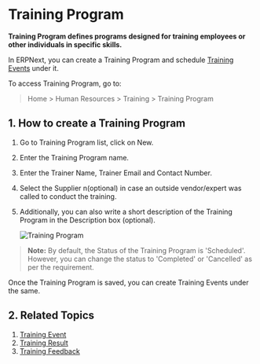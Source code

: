 <!-- add-breadcrumbs -->
# Training Program

**Training Program defines programs designed for training employees or other individuals in specific skills.** 

In ERPNext, you can create a Training Program and schedule [Training Events](/docs/user/manual/en/human-resources/training-event) under it. 

To access Training Program, go to:

> Home > Human Resources > Training > Training Program


## 1. How to create a Training Program

1. Go to Training Program list, click on New.
1. Enter the Training Program name.
1. Enter the Trainer Name, Trainer Email and Contact Number.
1. Select the Supplier n(optional) in case an outside vendor/expert was called to conduct the training.
1. Additionally, you can also write a short description of the Training Program in the Description box (optional).

    <img class="screenshot" alt="Training Program" src="{{docs_base_url}}/assets/img/human-resources/training-program.png">

> **Note:** By default, the Status of the Training Program is 'Scheduled'. However, you can change the status to 'Completed' or 'Cancelled' as per the requirement.

Once the Training Program is saved, you can create Training Events under the same.


## 2. Related Topics

1. [Training Event](/docs/user/manual/en/human-resources/training-event)
1. [Training Result](/docs/user/manual/en/human-resources/training-result)
1. [Training Feedback](/docs/user/manual/en/human-resources/training-feedback)











